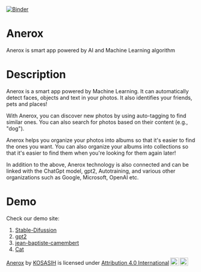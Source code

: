 [![Binder](https://mybinder.org/badge_logo.svg)](https://mybinder.org/v2/gh/KOSASIH/Anerox-ML/main?labpath=README.md)

# Anerox
Anerox is smart app powered by AI and Machine Learning algorithm

# Description
Anerox is a smart app powered by Machine Learning. It can automatically detect faces, objects and text in your photos. It also identifies your friends, pets and places!

With Anerox, you can discover new photos by using auto-tagging to find similar ones. You can also search for photos based on their content (e.g., "dog").

Anerox helps you organize your photos into albums so that it's easier to find the ones you want. You can also organize your albums into collections so that it's easier to find them when you're looking for them again later!


In addition to the above, Anerox technology is also connected and can be linked with the ChatGpt model, gpt2, Autotraining, and various other organizations such as Google, Microsoft, OpenAI etc.

# Demo
Check our demo site: 
1. [Stable-Difussion](https://kosasih-1-anerox-stable-difussion.hf.space) 
2. [gpt2](https://kosasih-anerox.hf.space) 
3. [jean-baptiste-camembert](https://kosasih-1-anerox-jean-baptiste-camembert-n-369994d.hf.space) 
4. [Cat](https://kosasih-aneroxdallinmackay-cats-musical--9618879.hf.space) 


<p xmlns:cc="http://creativecommons.org/ns#" xmlns:dct="http://purl.org/dc/terms/"><a property="dct:title" rel="cc:attributionURL" href="https://github.com/KOSASIH/Anerox">Anerox</a> by <a rel="cc:attributionURL dct:creator" property="cc:attributionName" href="https://github.com/KOSASIH">KOSASIH</a> is licensed under <a href="http://creativecommons.org/licenses/by/4.0/?ref=chooser-v1" target="_blank" rel="license noopener noreferrer" style="display:inline-block;">Attribution 4.0 International<img style="height:22px!important;margin-left:3px;vertical-align:text-bottom;" src="https://mirrors.creativecommons.org/presskit/icons/cc.svg?ref=chooser-v1"><img style="height:22px!important;margin-left:3px;vertical-align:text-bottom;" src="https://mirrors.creativecommons.org/presskit/icons/by.svg?ref=chooser-v1"></a></p>
